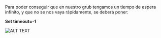 Para poder conseguir que en nuestro grub tengamos un tiempo de espera infinito, y que no se nos vaya rápidamente, se deberá poner:

**Set timeout=-1**

![ALT TEXT](http://www.dedoimedo.com/images/computers_new_2/grub2-grub-cfg.jpg)
